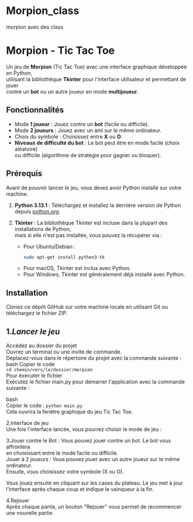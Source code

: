 # Morpion_class
morpion avec des class
# Morpion - Tic Tac Toe

Un jeu de **Morpion** (Tic Tac Toe) avec une interface graphique développée en Python,   
utilisant la bibliothèque **Tkinter** pour l'interface utilisateur et permettant de jouer   
contre un **bot** ou un autre joueur en mode **multijoueur**.  

## Fonctionnalités

- Mode **1 joueur** : Jouez contre un **bot** (facile ou difficile).  
- Mode **2 joueurs** : Jouez avec un ami sur le même ordinateur.  
- Choix du symbole : Choisissez entre **X** ou **O**.  
- **Niveaux de difficulté du bot** : Le bot peut être en mode facile (choix aléatoire)  
  ou difficile (algorithme de stratégie pour gagner ou bloquer).  

## Prérequis

Avant de pouvoir lancer le jeu, vous devez avoir Python installé sur votre machine.  

1. **Python 3.13.1** : Téléchargez et installez la dernière version de Python depuis [python.org](https://www.python.org/downloads/).  
2. **Tkinter** : La bibliothèque Tkinter est incluse dans la plupart des installations de Python,  
   mais si elle n'est pas installée, vous pouvez la récupérer via :

   - Pour Ubuntu/Debian :  
     ```bash  
     sudo apt-get install python3-tk  
     ```
   - Pour macOS, Tkinter est inclus avec Python.  
   - Pour Windows, Tkinter est généralement déjà installé avec Python.  

## Installation  

Clonez ce dépôt GitHub sur votre machine locale en utilisant Git ou téléchargez le fichier ZIP.  

1.*Lancer le jeu*  
-----------------  
Accédez au dossier du projet  
Ouvrez un terminal ou une invite de commande.  
Déplacez-vous dans le répertoire du projet avec la commande suivante :  
bash
Copier le code  
````cd chemin/vers/le/dossier/morpion````  
Pour éxecuter le fichier  
Exécutez le fichier main.py pour démarrer l'application avec la commande suivante :  

bash  
Copier le code : ````python main.py````  
Cela ouvrira la fenêtre graphique du jeu Tic Tac Toe.  

2.Interface de jeu  
Une fois l'interface lancée, vous pourrez choisir le mode de jeu :  

3.Jouer contre le Bot : Vous pouvez jouer contre un bot. Le bot vous affrontera   
en choisissant entre le mode facile ou difficile.  
Jouer à 2 joueurs : Vous pouvez jouer avec un autre joueur sur le même ordinateur.  
Ensuite, vous choisissez votre symbole (X ou O).  

Vous jouez ensuite en cliquant sur les cases du plateau. Le jeu met à jour   
l'interface après chaque coup et indique le vainqueur à la fin.  

4.Rejouer  
Après chaque partie, un bouton "Rejouer" vous permet de recommencer une nouvelle partie.


